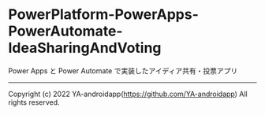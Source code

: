 # PowerPlatform-PowerApps-PowerAutomate-IdeaSharingAndVoting

Power Apps と Power Automate で実装したアイディア共有・投票アプリ

---

Copyright (c) 2022 YA-androidapp(https://github.com/YA-androidapp) All rights reserved.
